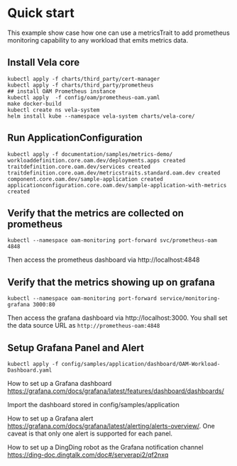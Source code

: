 # Quick start

This example show case how one can use a metricsTrait to add prometheus monitoring capability to any workload that
 emits metrics data.

## Install Vela core
```shell script
kubectl apply -f charts/third_party/cert-manager
kubectl apply -f charts/third_party/prometheus
## install OAM Prometheus instance
kubectl apply  -f config/oam/prometheus-oam.yaml
make docker-build
kubectl create ns vela-system
helm install kube --namespace vela-system charts/vela-core/
```

## Run ApplicationConfiguration
```shell script
kubectl apply -f documentation/samples/metrics-demo/
workloaddefinition.core.oam.dev/deployments.apps created
traitdefinition.core.oam.dev/services created
traitdefinition.core.oam.dev/metricstraits.standard.oam.dev created
component.core.oam.dev/sample-application created
applicationconfiguration.core.oam.dev/sample-application-with-metrics created
```

## Verify that the metrics are collected on prometheus
```shell script
kubectl --namespace oam-monitoring port-forward svc/prometheus-oam  4848
```
Then access the prometheus dashboard via http://localhost:4848

## Verify that the metrics showing up on grafana
```shell script
kubectl --namespace oam-monitoring port-forward service/monitoring-grafana 3000:80
```
Then access the grafana dashboard via http://localhost:3000.  You shall set the data source URL as `http://prometheus-oam:4848`

## Setup Grafana Panel and Alert
```shell script
kubectl apply -f config/samples/application/dashboard/OAM-Workload-Dashboard.yaml
```
How to set up a Grafana dashboard https://grafana.com/docs/grafana/latest/features/dashboard/dashboards/

Import the dashboard stored in config/samples/application

How to set up a Grafana alert https://grafana.com/docs/grafana/latest/alerting/alerts-overview/. One caveat is that
 only one alert is supported for each panel.

How to set up a DingDing robot as the Grafana notification channel https://ding-doc.dingtalk.com/doc#/serverapi2/qf2nxq